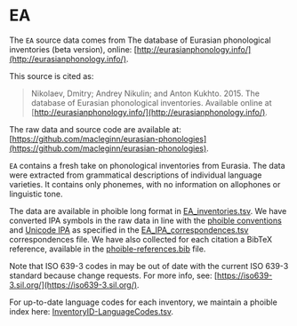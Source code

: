 # EA

The `EA` source data comes from The database of Eurasian phonological inventories (beta version), online: [http://eurasianphonology.info/](http://eurasianphonology.info/).

This source is cited as:

> Nikolaev, Dmitry; Andrey Nikulin; and Anton Kukhto. 2015. The database of Eurasian phonological inventories. Available online at [http://eurasianphonology.info/](http://eurasianphonology.info/).

The raw data and source code are available at: [https://github.com/macleginn/eurasian-phonologies](https://github.com/macleginn/eurasian-phonologies).

`EA` contains a fresh take on phonological inventories from Eurasia. The data were extracted from grammatical descriptions of individual language varieties. It contains only phonemes, with no information on allophones or linguistic tone.

The data are available in phoible long format in [EA_inventories.tsv](EA_inventories.tsv). We have converted IPA symbols in the raw data in line with the [phoible conventions](http://phoible.github.io/conventions/) and [Unicode IPA](http://langsci-press.org/catalog/book/176) as specified in the [EA_IPA_correspondences.tsv](EA_IPA_correspondences.tsv) correspondences file. We have also collected for each citation a BibTeX reference, available in the [phoible-references.bib](../../data/phoible-references.bib) file.

Note that ISO 639-3 codes in may be out of date with the current ISO 639-3 standard because change requests. For more info, see: [https://iso639-3.sil.org/](https://iso639-3.sil.org/).

For up-to-date language codes for each inventory, we maintain a phoible index here:
[InventoryID-LanguageCodes.tsv](../../mappings/InventoryID-LanguageCodes.tsv).

